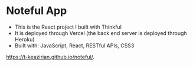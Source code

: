 # Noteful App 

- This is the React project I built with Thinkful  
- It is deployed through Vercel (the back end server is deployed through Heroku)
- Built with: JavaScript, React, RESTful APIs, CSS3

https://t-keazirian.github.io/noteful/.
